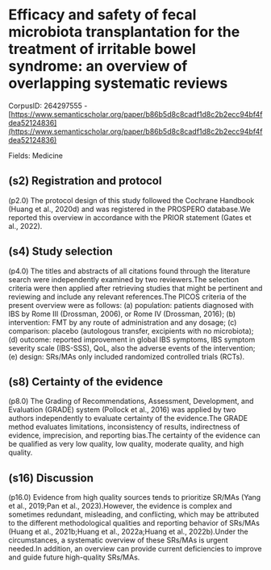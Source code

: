 # Efficacy and safety of fecal microbiota transplantation for the treatment of irritable bowel syndrome: an overview of overlapping systematic reviews

CorpusID: 264297555 - [https://www.semanticscholar.org/paper/b86b5d8c8cadf1d8c2b2ecc94bf4fdea52124836](https://www.semanticscholar.org/paper/b86b5d8c8cadf1d8c2b2ecc94bf4fdea52124836)

Fields: Medicine

## (s2) Registration and protocol
(p2.0) The protocol design of this study followed the Cochrane Handbook (Huang et al., 2020d) and was registered in the PROSPERO database.We reported this overview in accordance with the PRIOR statement (Gates et al., 2022).
## (s4) Study selection
(p4.0) The titles and abstracts of all citations found through the literature search were independently examined by two reviewers.The selection criteria were then applied after retrieving studies that might be pertinent and reviewing and include any relevant references.The PICOS criteria of the present overview were as follows: (a) population: patients diagnosed with IBS by Rome III (Drossman, 2006), or Rome IV (Drossman, 2016); (b) intervention: FMT by any route of administration and any dosage; (c) comparison: placebo (autologous transfer, excipients with no microbiota); (d) outcome: reported improvement in global IBS symptoms, IBS symptom severity scale (IBS-SSS), QoL, also the adverse events of the intervention; (e) design: SRs/MAs only included randomized controlled trials (RCTs).
## (s8) Certainty of the evidence
(p8.0) The Grading of Recommendations, Assessment, Development, and Evaluation (GRADE) system (Pollock et al., 2016) was applied by two authors independently to evaluate certainty of the evidence.The GRADE method evaluates limitations, inconsistency of results, indirectness of evidence, imprecision, and reporting bias.The certainty of the evidence can be qualified as very low quality, low quality, moderate quality, and high quality.
## (s16) Discussion
(p16.0) Evidence from high quality sources tends to prioritize SR/MAs (Yang et al., 2019;Pan et al., 2023).However, the evidence is complex and sometimes redundant, misleading, and conflicting, which may be attributed to the different methodological qualities and reporting behavior of SRs/MAs (Huang et al., 2021b;Huang et al., 2022a;Huang et al., 2022b).Under the circumstances, a systematic overview of these SRs/MAs is urgent needed.In addition, an overview can provide current deficiencies to improve and guide future high-quality SRs/MAs.
